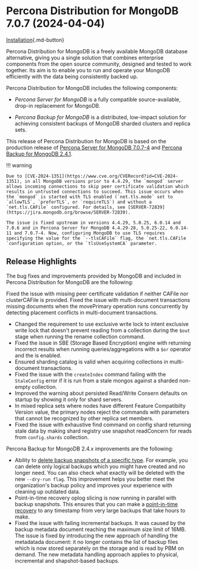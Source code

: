 # Percona Distribution for MongoDB 7.0.7 (2024-04-04)

[Installation](installation.md){.md-button}

Percona Distribution for MongoDB is a freely available MongoDB database alternative, giving you a single solution that combines enterprise components from the open source community, designed and tested to work together. Its aim is to enable you to run and operate your
MongoDB efficiently with the data being consistently backed up.

Percona Distribution for MongoDB includes the following components:

* *Percona Server for MongoDB* is a fully compatible source-available, drop-in replacement
for MongoDB.

* *Percona Backup for MongoDB* is a distributed, low-impact solution for achieving
consistent backups of MongoDB sharded clusters and replica sets.

This release of Percona Distribution for MongoDB is based on the production release of [Percona Server for MongoDB 7.0.7-4](https://docs.percona.com/percona-server-for-mongodb/7.0/release_notes/7.0.7-4.html) and [Percona Backup for MongoDB 2.4.1](https://docs.percona.com/percona-backup-mongodb/release-notes/2.4.1.html).

!!! warning

    Due to [CVE-2024-1351](https://www.cve.org/CVERecord?id=CVE-2024-1351), in all MongoDB versions prior to 4.4.29, the `mongod` server allows incoming connections to skip peer certificate validation which results in untrusted connections to succeed. This issue occurs when the `mongod` is started with TLS enabled (`net.tls.mode` set to `allowTLS`, `preferTLS`, or `requireTLS`) and without a `net.tls.CAFile` configured. For details, see [SERVER-72839](https://jira.mongodb.org/browse/SERVER-72839).

    The issue is fixed upstream in versions 4.4.29, 5.0.25, 6.0.14 and 7.0.6 and in Percona Server for MongoDB 4.4.29-28, 5.0.25-22, 6.0.14-11 and 7.0.7-4. Now, configuring MongoDB to use TLS requires specifying the value for the `--tlsCAFile` flag, the `net.tls.CAFile `configuration option, or the `tlsUseSystemCA` parameter.

## Release Highlights

The bug fixes and improvements provided by MongoDB and included in Percona Distribution for MongoDB are the following:
  
Fixed the issue with missing peer certificate validation if neither CAFile nor clusterCAFile is provided.
Fixed the issue with multi-document transactions missing documents when the movePrimary operation runs concurrently by detecting placement conflicts in multi-document transactions.
* Changed the requirement to use exclusive write lock to intent exclusive write lock that doesn't prevent reading from a collection during the `$out` stage when running the rename collection command.
* Fixed the issue in SBE (Storage Based Encryption) engine with returning incorrect results when running queries/aggregations with a `$or` operator and the is enabled.
* Ensured sharding catalog is valid when acquiring collections in multi-document transactions.
* Fixed the issue with the `createIndex` command failing with the `StaleConfig` error if it is run from a stale mongos against a sharded non-empty collection.
* Improved the warning about persisted Read/Write Consern defaults on startup by showing it only for shard servers. 
* In mixed replica sets where nodes have different Feature Compatibilty Version value, the primary nodes reject the commands with parameters that cannot be recognized by other replica set members.
* Fixed the issue with exhaustive find command on config shard returning stale data by making shard registry use snapshot readConcern for reads from `config.shards` collection. 
  
Percona Backup for MongoDB 2.4.x improvements are the following:

* Ability to [delete backup snapshots of a specific type](https://docs.percona.com/percona-backup-mongodb/usage/delete-backup.html#__tabbed_2_3). For example, you can delete only logical backups which you might have created and no longer need. You can also check what exactly will be deleted with the new `--dry-run flag`. This improvement helps you better meet the organization's backup policy and improves your experience with cleaning up outdated data.
* Point-in-time recovery oplog slicing is now running in parallel with backup snapshots. This ensures that you can make a [point-in-time recovery](https://docs.percona.com/percona-backup-mongodb/usage/pitr-tutorial.html) to any timestamp from very large backups that take hours to make.
* Fixed the issue with failing incremental backups. It was caused by the backup metadata document reaching the maximum size limit of 16MB. The issue is fixed by introducing the new approach of handling the metadatada document: it no longer contains the list of backup files which is now stored separately on the storage and is read by PBM on demand. The new metadata handling approach applies to physical, incremental and shapshot-based backups.
